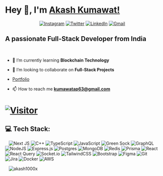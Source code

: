 # Hey 👋, I'm [Akash Kumawat!](https://github.com/Akash1000x/Akash1000x/)
<div align="center">

[![Instagram](https://img.shields.io/badge/Instagram-%23E4405F.svg?style=for-the-badge&logo=Instagram&logoColor=white)](https://www.instagram.com/akash_kumawattt/)
[![Twitter](https://img.shields.io/badge/Twitter-%231DA1F2.svg?style=for-the-badge&logo=Twitter&logoColor=white)](https://twitter.com/akashkumawatt)
[![LinkedIn](https://img.shields.io/badge/LinkedIn-%230077B5.svg?style=for-the-badge&logo=LinkedIn&logoColor=white)](https://linkedin.com/in/akash-kumar-kumawat)
[![Gmail](https://img.shields.io/badge/Gmail-D14836?style=for-the-badge&logo=gmail&logoColor=white)](mailto:kumawatap63@gmail.com)

</div>

## A passionate Full-Stack Developer from India
<br>

- 🌱 I’m currently learning **Blockchain Technology**

- 👯 I’m looking to collaborate on **Full-Stack Projects**

-  [Portfolio](https://akashkumawat.vercel.app/)

- 📫 How to reach me **kumawatap63@gmail.com**

# [![Visitor](https://visitor-badge.laobi.icu/badge?page_id=Akash1000x)](https://github.com/Akash1000x)

## 💻 Tech Stack:
 &nbsp; &nbsp;![Next JS](https://img.shields.io/badge/Next-black?style=for-the-badge&logo=next.js&logoColor=white) ![C++](https://img.shields.io/badge/c++-%2300599C.svg?style=for-the-badge&logo=c%2B%2B&logoColor=white) ![TypeScript](https://img.shields.io/badge/typescript-%23007ACC.svg?style=for-the-badge&logo=typescript&logoColor=white) ![JavaScript](https://img.shields.io/badge/javascript-%23323330.svg?style=for-the-badge&logo=javascript&logoColor=%23F7DF1E) ![Green Sock](https://img.shields.io/badge/green%20sock-88CE02?style=for-the-badge&logo=greensock&logoColor=white) ![GraphQL](https://img.shields.io/badge/-GraphQL-E10098?style=for-the-badge&logo=graphql&logoColor=white) ![NodeJS](https://img.shields.io/badge/node.js-6DA55F?style=for-the-badge&logo=node.js&logoColor=white) ![Express.js](https://img.shields.io/badge/express.js-%23404d59.svg?style=for-the-badge&logo=express&logoColor=%2361DAFB) ![Postgres](https://img.shields.io/badge/postgres-%23316192.svg?style=for-the-badge&logo=postgresql&logoColor=white) ![MongoDB](https://img.shields.io/badge/MongoDB-%234ea94b.svg?style=for-the-badge&logo=mongodb&logoColor=white) ![Redis](https://img.shields.io/badge/redis-%23DD0031.svg?style=for-the-badge&logo=redis&logoColor=white) ![Prisma](https://img.shields.io/badge/Prisma-3982CE?style=for-the-badge&logo=Prisma&logoColor=white)  ![React](https://img.shields.io/badge/react-%2320232a.svg?style=for-the-badge&logo=react&logoColor=%2361DAFB) ![React Query](https://img.shields.io/badge/-React%20Query-FF4154?style=for-the-badge&logo=react%20query&logoColor=white) ![Socket.io](https://img.shields.io/badge/Socket.io-black?style=for-the-badge&logo=socket.io&badgeColor=010101) ![TailwindCSS](https://img.shields.io/badge/tailwindcss-%2338B2AC.svg?style=for-the-badge&logo=tailwind-css&logoColor=white) ![Bootstrap](https://img.shields.io/badge/bootstrap-%238511FA.svg?style=for-the-badge&logo=bootstrap&logoColor=white) ![Figma](https://img.shields.io/badge/figma-%23F24E1E.svg?style=for-the-badge&logo=figma&logoColor=white) ![Git](https://img.shields.io/badge/git-%23F05033.svg?style=for-the-badge&logo=git&logoColor=white) ![Jira](https://img.shields.io/badge/jira-%230A0FFF.svg?style=for-the-badge&logo=jira&logoColor=white) ![Docker](https://img.shields.io/badge/docker-%230db7ed.svg?style=for-the-badge&logo=docker&logoColor=white)  ![AWS](https://img.shields.io/badge/AWS-%23FF9900.svg?style=for-the-badge&logo=amazon-aws&logoColor=white)


<p>
 &nbsp; &nbsp;<img align="center" src="https://github-readme-streak-stats.herokuapp.com/?user=akash1000x&theme=dark" alt="akash1000x" />
</p>
